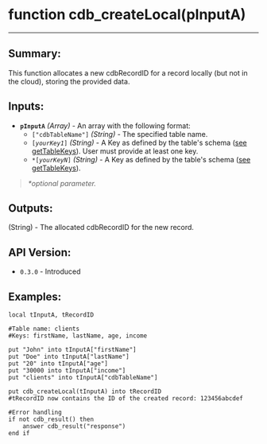 # function cdb_createLocal(pInputA)
---
## Summary:
This function allocates a new cdbRecordID for a record locally (but not in the cloud), storing the provided data.

## Inputs:
* **`pInputA`** *(Array)* - An array with the following format:
    * `["cdbTableName"]` *(String)* - The specified table name.
    * `[`*`yourKey1`*`]` *(String)* - A Key as defined by the table's schema ([see getTableKeys](./cdb_getTableKeys.md)). User must provide at least one key.
    * `*[`*`yourKeyN`*`]` *(String)* - A Key as defined by the table's schema ([see getTableKeys](./cdb_getTableKeys.md)).

> _*optional parameter._

## Outputs:
(String) - The allocated cdbRecordID for the new record.

## API Version:
* `0.3.0` - Introduced

## Examples:
```
local tInputA, tRecordID

#Table name: clients
#Keys: firstName, lastName, age, income

put "John" into tInputA["firstName"]
put "Doe" into tInputA["lastName"]
put "20" into tInputA["age"]
put "30000 into tInputA["income"]
put "clients" into tInputA["cdbTableName"]

put cdb_createLocal(tInputA) into tRecordID
#tRecordID now contains the ID of the created record: 123456abcdef

#Error handling
if not cdb_result() then
	answer cdb_result("response")
end if
```
